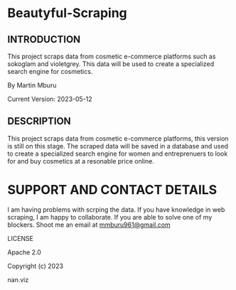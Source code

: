# Beautyful-Scraping

## INTRODUCTION

This project scraps data from cosmetic e-commerce platforms such as sokoglam and violetgrey.
This data will be used to create a specialized search engine for cosmetics.

By Martin Mburu

Current Version: 2023-05-12

## DESCRIPTION

This project scraps data from cosmetic e-commerce platforms, this version is still on this stage.
The scraped data will be saved in a database and used to create a specialized search engine for women and entreprenuers
to look for and buy cosmetics at a resonable price online.

# SUPPORT AND CONTACT DETAILS

I am having problems with scrping the data. If you have knowledge in web scraping, I am happy to collaborate.
If you are able to solve one of my blockers. Shoot me an email at mmburu961@gmail.com

LICENSE

Apache 2.0

Copyright (c) 2023

nan.viz

